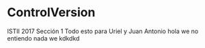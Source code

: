 ﻿# ControlVersion
ISTII 2017 Sección 1
Todo esto para Uriel y Juan Antonio
hola we
no entiendo nada we
kdkdkd
